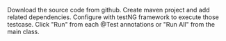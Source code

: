Download the source code from github.
Create maven project and add related dependencies.
Configure with testNG framework to execute those testcase.
Click "Run" from each @Test annotations or "Run All" from the main class.
